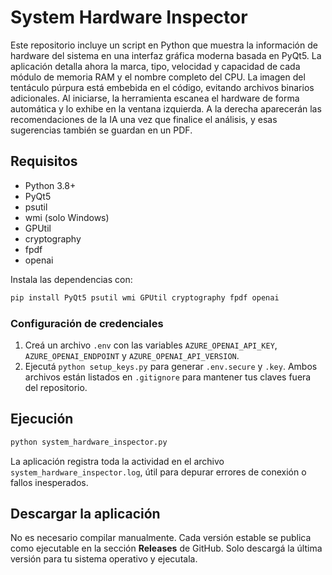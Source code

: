 # System Hardware Inspector

Este repositorio incluye un script en Python que muestra la información de hardware del sistema en una interfaz gráfica moderna basada en PyQt5.
La aplicación detalla ahora la marca, tipo, velocidad y capacidad de cada módulo de memoria RAM y el nombre completo del CPU.
La imagen del tentáculo púrpura está embebida en el código, evitando archivos binarios adicionales.
Al iniciarse, la herramienta escanea el hardware de forma automática y lo exhibe en la ventana izquierda. A la derecha aparecerán las recomendaciones de la IA una vez que finalice el análisis, y esas sugerencias también se guardan en un PDF.

## Requisitos
- Python 3.8+
- PyQt5
- psutil
- wmi (solo Windows)
- GPUtil
- cryptography
- fpdf
- openai

Instala las dependencias con:
```bash
pip install PyQt5 psutil wmi GPUtil cryptography fpdf openai
```

### Configuración de credenciales
1. Creá un archivo `.env` con las variables `AZURE_OPENAI_API_KEY`,
   `AZURE_OPENAI_ENDPOINT` y `AZURE_OPENAI_API_VERSION`.
2. Ejecutá `python setup_keys.py` para generar `.env.secure` y `.key`.
   Ambos archivos están listados en `.gitignore` para mantener tus claves fuera
   del repositorio.

## Ejecución
```bash
python system_hardware_inspector.py
```

La aplicación registra toda la actividad en el archivo
`system_hardware_inspector.log`, útil para depurar errores de conexión
o fallos inesperados.

## Descargar la aplicación
No es necesario compilar manualmente. Cada versión estable se publica
como ejecutable en la sección **Releases** de GitHub. Solo descargá la
última versión para tu sistema operativo y ejecutala.
